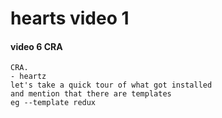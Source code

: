 # hearts video 1

#### video 6 CRA

    CRA.
    - heartz
    let's take a quick tour of what got installed
    and mention that there are templates
    eg --template redux
